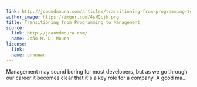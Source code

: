 ```yaml
---
link: http://joaomdmoura.com/articles/transitioning-from-programming-to-management
author_image: https://imgur.com/4sHQcjk.png
title: Transitioning from Programming to Management
source:
  link: http://joaomdmoura.com/
  name: João M. D. Moura
license:
  link:
  name: unknown
---
```

<p>Management may sound boring for most developers, but as we go through our career it becomes clear that it&#39;s a key role for a company. A good ma...</p>
